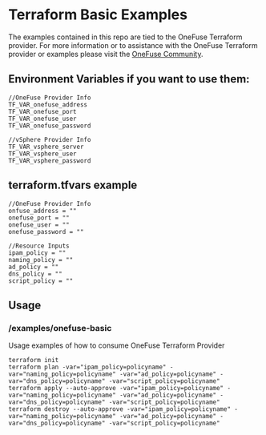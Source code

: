 # Terraform Basic Examples

The examples contained in this repo are tied to the OneFuse Terraform provider.  For more information or to assistance with the OneFuse Terraform provider or examples please visit the [OneFuse Community](https://onefuse.cloudbolt.io/).

## Environment Variables if you want to use them:

```
//OneFuse Provider Info
TF_VAR_onefuse_address
TF_VAR_onefuse_port
TF_VAR_onefuse_user
TF_VAR_onefuse_password

//vSphere Provider Info
TF_VAR_vsphere_server
TF_VAR_vsphere_user
TF_VAR_vsphere_password
```

## terraform.tfvars example

```
//OneFuse Provider Info
onfuse_address = ""
onefuse_port = ""
onefuse_user = ""
onefuse_password = ""

//Resource Inputs
ipam_policy = ""
naming_policy = ""
ad_policy = ""
dns_policy = ""
script_policy = ""
```

## Usage

### /examples/onefuse-basic

Usage examples of how to consume OneFuse Terraform Provider

```
terraform init
terraform plan -var="ipam_policy=policyname" -var="naming_policy=policyname" -var="ad_policy=policyname" -var="dns_policy=policyname" -var="script_policy=policyname"
terraform apply --auto-approve -var="ipam_policy=policyname" -var="naming_policy=policyname" -var="ad_policy=policyname" -var="dns_policy=policyname" -var="script_policy=policyname"
terraform destroy --auto-approve -var="ipam_policy=policyname" -var="naming_policy=policyname" -var="ad_policy=policyname" -var="dns_policy=policyname" -var="script_policy=policyname"
```